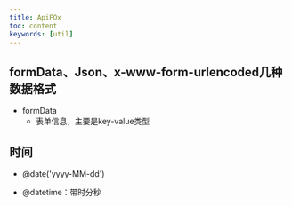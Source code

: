 ```yaml
---
title: ApiFOx
toc: content
keywords: [util]
---
```




## formData、Json、x-www-form-urlencoded几种数据格式

- formData
  - 表单信息，主要是key-value类型

## 时间

- @date('yyyy-MM-dd')

- @datetime：带时分秒